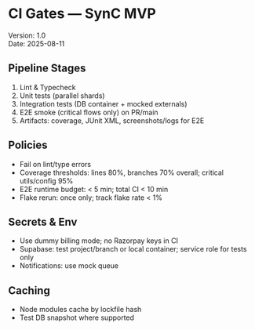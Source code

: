 # CI Gates — SynC MVP

Version: 1.0  
Date: 2025-08-11

## Pipeline Stages
1. Lint & Typecheck
2. Unit tests (parallel shards)
3. Integration tests (DB container + mocked externals)
4. E2E smoke (critical flows only) on PR/main
5. Artifacts: coverage, JUnit XML, screenshots/logs for E2E

## Policies
- Fail on lint/type errors
- Coverage thresholds: lines 80%, branches 70% overall; critical utils/config 95%
- E2E runtime budget: < 5 min; total CI < 10 min
- Flake rerun: once only; track flake rate < 1%

## Secrets & Env
- Use dummy billing mode; no Razorpay keys in CI
- Supabase: test project/branch or local container; service role for tests only
- Notifications: use mock queue

## Caching
- Node modules cache by lockfile hash
- Test DB snapshot where supported
